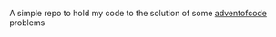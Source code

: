 A simple repo to hold my code to the solution of some [adventofcode](https://adventofcode.com/2020) problems
